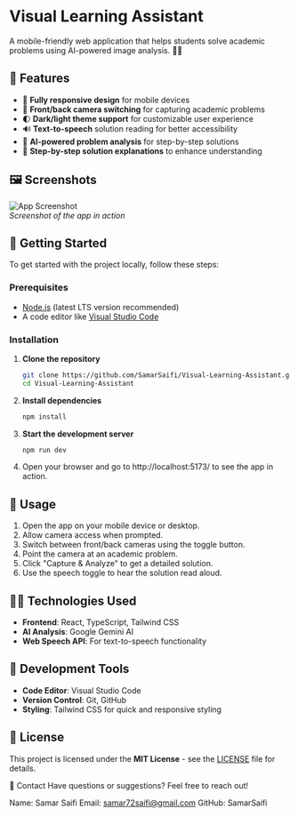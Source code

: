 # Visual Learning Assistant

A mobile-friendly web application that helps students solve academic problems using AI-powered image analysis. 📱🤖

## 🚀 Features

- 📱 **Fully responsive design** for mobile devices
- 📸 **Front/back camera switching** for capturing academic problems
- 🌓 **Dark/light theme support** for customizable user experience
- 🔊 **Text-to-speech** solution reading for better accessibility
- 🤖 **AI-powered problem analysis** for step-by-step solutions
- 📝 **Step-by-step solution explanations** to enhance understanding

## 🖼️ Screenshots

![App Screenshot](./assets/combined_screenshot.png)  
_Screenshot of the app in action_


## 🏁 Getting Started

To get started with the project locally, follow these steps:

### Prerequisites

- [Node.js](https://nodejs.org/) (latest LTS version recommended)
- A code editor like [Visual Studio Code](https://code.visualstudio.com/)

### Installation

1. **Clone the repository**
   ```bash
   git clone https://github.com/SamarSaifi/Visual-Learning-Assistant.git
   cd Visual-Learning-Assistant
   ```

2. **Install dependencies**
   ```bash
   npm install
   ```

3. **Start the development server**
   ```bash
   npm run dev
   ```

4. Open your browser and go to http://localhost:5173/ to see the app in action.


## 📖 Usage

1. Open the app on your mobile device or desktop.
2. Allow camera access when prompted.
3. Switch between front/back cameras using the toggle button.
4. Point the camera at an academic problem.
5. Click "Capture & Analyze" to get a detailed solution.
6. Use the speech toggle to hear the solution read aloud.

## 🧑‍💻 Technologies Used

- **Frontend**: React, TypeScript, Tailwind CSS
- **AI Analysis**: Google Gemini AI
- **Web Speech API**: For text-to-speech functionality

## 🔧 Development Tools

- **Code Editor**: Visual Studio Code
- **Version Control**: Git, GitHub
- **Styling**: Tailwind CSS for quick and responsive styling

## 🚨 License

This project is licensed under the **MIT License** - see the [LICENSE](LICENSE) file for details.


📨 Contact
Have questions or suggestions? Feel free to reach out!

Name: Samar Saifi
Email: samar72saifi@gmail.com
GitHub: SamarSaifi
